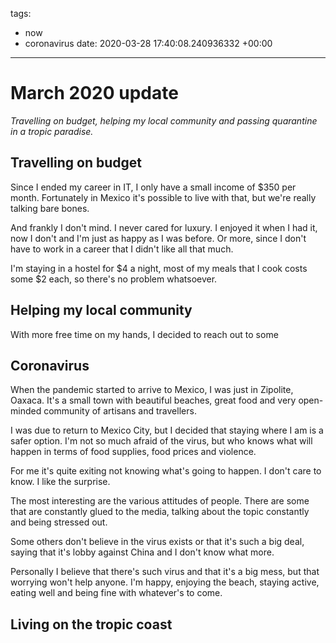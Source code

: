 tags:
- now
- coronavirus
date: 2020-03-28 17:40:08.240936332 +00:00

---

# March 2020 update

_Travelling on budget, helping my local community and passing quarantine in a tropic paradise._

## Travelling on budget

Since I ended my career in IT, I only have a small income of $350 per month. Fortunately in Mexico it's possible to live with that, but we're really talking bare bones.

And frankly I don't mind. I never cared for luxury. I enjoyed it when I had it, now I don't and I'm just as happy as I was before. Or more, since I don't have to work in a career that I didn't like all that much.

I'm staying in a hostel for $4 a night, most of my meals that I cook costs some $2 each, so there's no problem whatsoever.

## Helping my local community

With more free time on my hands, I decided to reach out to some 

## Coronavirus

When the pandemic started to arrive to Mexico, I was just in Zipolite, Oaxaca. It's a small town with beautiful beaches, great food and very open-minded community of artisans and travellers.

I was due to return to Mexico City, but I decided that staying where I am is a safer option. I'm not so much afraid of the virus, but who knows what will happen in terms of food supplies, food prices and violence.

For me it's quite exiting not knowing what's going to happen. I don't care to know. I like the surprise.

The most interesting are the various attitudes of people. There are some that are constantly glued to the media, talking about the topic constantly and being stressed out.

Some others don't believe in the virus exists or that it's such a big deal, saying that it's lobby against China and I don't know what more.

Personally I believe that there's such virus and that it's a big mess, but that worrying won't help anyone. I'm happy, enjoying the beach, staying active, eating well and being fine with whatever's to come.

## Living on the tropic coast
